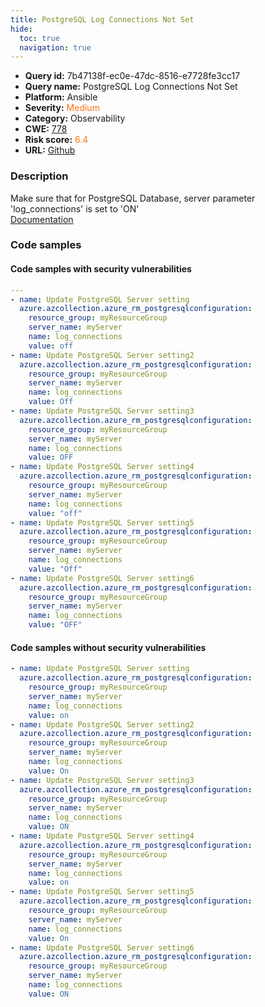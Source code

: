 ```yaml
---
title: PostgreSQL Log Connections Not Set
hide:
  toc: true
  navigation: true
---
```


<style>
  .highlight .hll {
    background-color: #ff171742;
  }
  .md-content {
    max-width: 1100px;
    margin: 0 auto;
  }
</style>

-   **Query id:** 7b47138f-ec0e-47dc-8516-e7728fe3cc17
-   **Query name:** PostgreSQL Log Connections Not Set
-   **Platform:** Ansible
-   **Severity:** <span style="color:#ff7213">Medium</span>
-   **Category:** Observability
-   **CWE:** <a href="https://cwe.mitre.org/data/definitions/778.html" onclick="newWindowOpenerSafe(event, 'https://cwe.mitre.org/data/definitions/778.html')">778</a>
-   **Risk score:** <span style="color:#ff7213">6.4</span>
-   **URL:** [Github](https://github.com/Checkmarx/kics/tree/master/assets/queries/ansible/azure/postgresql_log_connections_not_set)

### Description
Make sure that for PostgreSQL Database, server parameter 'log_connections' is set to 'ON'<br>
[Documentation](https://docs.ansible.com/ansible/latest/collections/azure/azcollection/azure_rm_postgresqlconfiguration_module.html)

### Code samples
#### Code samples with security vulnerabilities
```yaml title="Positive test num. 1 - yaml file" hl_lines="37 7 13 19 25 31"
---
- name: Update PostgreSQL Server setting
  azure.azcollection.azure_rm_postgresqlconfiguration:
    resource_group: myResourceGroup
    server_name: myServer
    name: log_connections
    value: off
- name: Update PostgreSQL Server setting2
  azure.azcollection.azure_rm_postgresqlconfiguration:
    resource_group: myResourceGroup
    server_name: myServer
    name: log_connections
    value: Off
- name: Update PostgreSQL Server setting3
  azure.azcollection.azure_rm_postgresqlconfiguration:
    resource_group: myResourceGroup
    server_name: myServer
    name: log_connections
    value: OFF
- name: Update PostgreSQL Server setting4
  azure.azcollection.azure_rm_postgresqlconfiguration:
    resource_group: myResourceGroup
    server_name: myServer
    name: log_connections
    value: "off"
- name: Update PostgreSQL Server setting5
  azure.azcollection.azure_rm_postgresqlconfiguration:
    resource_group: myResourceGroup
    server_name: myServer
    name: log_connections
    value: "Off"
- name: Update PostgreSQL Server setting6
  azure.azcollection.azure_rm_postgresqlconfiguration:
    resource_group: myResourceGroup
    server_name: myServer
    name: log_connections
    value: "OFF"

```


#### Code samples without security vulnerabilities
```yaml title="Negative test num. 1 - yaml file"
- name: Update PostgreSQL Server setting
  azure.azcollection.azure_rm_postgresqlconfiguration:
    resource_group: myResourceGroup
    server_name: myServer
    name: log_connections
    value: on
- name: Update PostgreSQL Server setting2
  azure.azcollection.azure_rm_postgresqlconfiguration:
    resource_group: myResourceGroup
    server_name: myServer
    name: log_connections
    value: On
- name: Update PostgreSQL Server setting3
  azure.azcollection.azure_rm_postgresqlconfiguration:
    resource_group: myResourceGroup
    server_name: myServer
    name: log_connections
    value: ON
- name: Update PostgreSQL Server setting4
  azure.azcollection.azure_rm_postgresqlconfiguration:
    resource_group: myResourceGroup
    server_name: myServer
    name: log_connections
    value: on
- name: Update PostgreSQL Server setting5
  azure.azcollection.azure_rm_postgresqlconfiguration:
    resource_group: myResourceGroup
    server_name: myServer
    name: log_connections
    value: On
- name: Update PostgreSQL Server setting6
  azure.azcollection.azure_rm_postgresqlconfiguration:
    resource_group: myResourceGroup
    server_name: myServer
    name: log_connections
    value: ON

```

